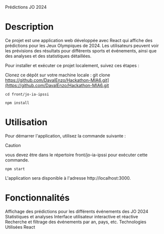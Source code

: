 Prédictions JO 2024

# Description
Ce projet est une application web développée avec React qui affiche des prédictions pour les Jeux Olympiques de 2024. Les utilisateurs peuvent voir les prévisions des résultats pour différents sports et événements, ainsi que des analyses et des statistiques détaillées.

Pour installer et exécuter ce projet localement, suivez ces étapes :

Clonez ce dépôt sur votre machine locale :
git clone https://github.com/DavalEnzo/Hackathon-MIA6.git](https://github.com/DavalEnzo/Hackathon-MIA6.git 

```console
cd front/jo-ia-ipssi

npm install
```

# Utilisation
Pour démarrer l'application, utilisez la commande suivante :

> [!CAUTION]
> vous devez être dans le répertoire front/jo-ia-ipssi pour exécuter cette commande.

```console
npm start
```

L'application sera disponible à l'adresse http://localhost:3000.

# Fonctionnalités
Affichage des prédictions pour les différents événements des JO 2024
Statistiques et analyses
Interface utilisateur interactive et réactive
Recherche et filtrage des événements par an, pays, etc.
Technologies Utilisées
React

